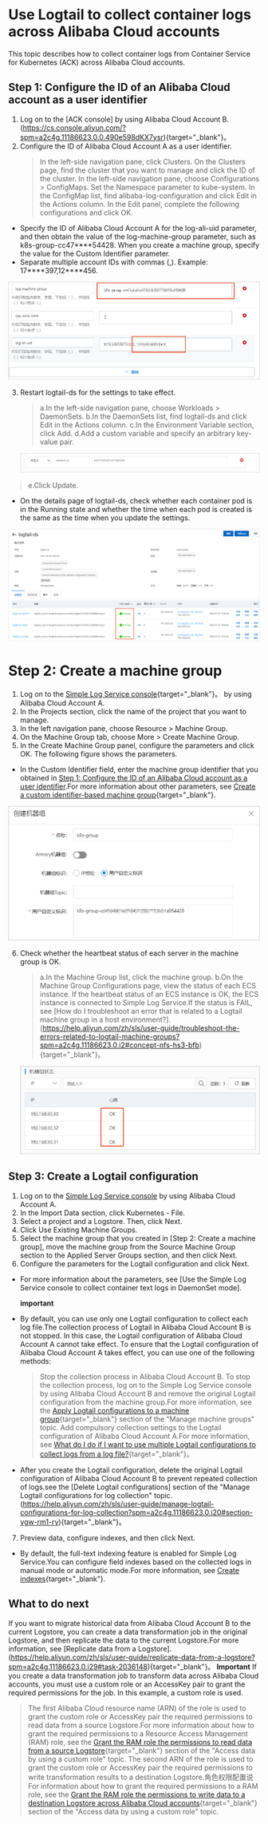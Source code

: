 # Use Logtail to collect container logs across Alibaba Cloud accounts

This topic describes how to collect container logs from Container Service for Kubernetes (ACK) across Alibaba Cloud accounts.

## Step 1: Configure the ID of an Alibaba Cloud account as a user identifier

1. Log on to the [ACK console] by using Alibaba Cloud Account B.(https://cs.console.aliyun.com/?spm=a2c4g.11186623.0.0.490e598dKX7ysr){target="_blank"}。
2. Configure the ID of Alibaba Cloud Account A as a user identifier.
   > In the left-side navigation pane, click Clusters.
   > On the Clusters page, find the cluster that you want to manage and click the ID of the cluster.
   > In the left-side navigation pane, choose Configurations > ConfigMaps.
   > Set the Namespace parameter to kube-system. In the ConfigMap list, find alibaba-log-configuration and click Edit in the Actions column.
   > In the Edit panel, complete the following configurations and click OK.

- Specify the ID of Alibaba Cloud Account A for the log-ali-uid parameter, and then obtain the value of the log-machine-group parameter, such as k8s-group-cc47\*\*\*\*54428. When you create a machine group, specify the value for the Custom Identifier parameter.
- Separate multiple account IDs with commas (,). Example: 17\***\*397,12\*\***456.

![image.png](./img/contnierlog2.png)

3. Restart logtail-ds for the settings to take effect.

   > a.In the left-side navigation pane, choose Workloads > DaemonSets.
   > b.In the DaemonSets list, find logtail-ds and click Edit in the Actions column.
   > c.In the Environment Variable section, click Add.
   > d.Add a custom variable and specify an arbitrary key-value pair.

   ![image.png](./img/contnierlog6.png)

> e.Click Update.

- On the details page of logtail-ds, check whether each container pod is in the Running state and whether the time when each pod is created is the same as the time when you update the settings.

![image.png](./img/contnierlog3.png)

# Step 2: Create a machine group

1. Log on to the [Simple Log Service console](https://account.alibabacloud.com/login/login.htm?oauth_callback=https://sls.console.aliyun.com/?spm=a2c4g.11186623.0.0.490e598dKX7ysr){target="_blank"}。 by using Alibaba Cloud Account A.
2. In the Projects section, click the name of the project that you want to manage.
3. In the left navigation pane, choose Resource > Machine Group.
4. On the Machine Group tab, choose More > Create Machine Group.
5. In the Create Machine Group panel, configure the parameters and click OK. The following figure shows the parameters.

- In the Custom Identifier field, enter the machine group identifier that you obtained in [Step 1: Configure the ID of an Alibaba Cloud account as a user identifier](./aliyunAcountlog.md).For more information about other parameters, see [Create a custom identifier-based machine group](https://help.aliyun.com/zh/sls/user-guide/create-a-custom-identifier-based-machine-group?spm=a2c4g.11186623.0.i1#concept-gyy-k3q-zdb){target="_blank"}.

![image.png](./img/contnierlog4.png)

6. Check whether the heartbeat status of each server in the machine group is OK.

   > a.In the Machine Group list, click the machine group.
   > b.On the Machine Group Configurations page, view the status of each ECS instance.
   > If the heartbeat status of an ECS instance is OK, the ECS instance is connected to Simple Log Service.If the status is FAIL, see [How do I troubleshoot an error that is related to a Logtail machine group in a host environment?].(https://help.aliyun.com/zh/sls/user-guide/troubleshoot-the-errors-related-to-logtail-machine-groups?spm=a2c4g.11186623.0.i2#concept-nfs-hs3-bfb){target="_blank"}。

   ![image.png](./img/contnierlog5.png)

## Step 3: Create a Logtail configuration

1. Log on to the [Simple Log Service console](https://sls.console.aliyun.com/?spm=a2c4g.11186623.0.0.1eae598dLCgNTM) by using Alibaba Cloud Account A.
2. In the Import Data section, click Kubernetes - File.
3. Select a project and a Logstore. Then, click Next.
4. Click Use Existing Machine Groups.
5. Select the machine group that you created in [Step 2: Create a machine group], move the machine group from the Source Machine Group section to the Applied Server Groups section, and then click Next.
6. Configure the parameters for the Logtail configuration and click Next.

- For more information about the parameters, see [Use the Simple Log Service console to collect container text logs in DaemonSet mode].

  **important**

- By default, you can use only one Logtail configuration to collect each log file.The collection process of Logtail in Alibaba Cloud Account B is not stopped. In this case, the Logtail configuration of Alibaba Cloud Account A cannot take effect. To ensure that the Logtail configuration of Alibaba Cloud Account A takes effect, you can use one of the following methods:
  > Stop the collection process in Alibaba Cloud Account B. To stop the collection process, log on to the Simple Log Service console by using Alibaba Cloud Account B and remove the original Logtail configuration from the machine group.For more information, see the [Apply Logtail configurations to a machine group](https://help.aliyun.com/zh/sls/user-guide/manage-machine-groups?spm=a2c4g.11186623.0.i19#section-gqq-rp1-ry){target="_blank"} section of the "Manage machine groups" topic.
  > Add compulsory collection settings to the Logtail configuration of Alibaba Cloud Account A.For more information, see [What do I do if I want to use multiple Logtail configurations to collect logs from a log file?](https://help.aliyun.com/zh/sls/user-guide/what-do-i-do-if-i-want-to-use-multiple-logtail-configurations-to-collect-logs-from-a-log-file?spm=a2c4g.11186623.0.i21#concept-2180900){target="_blank"}。
- After you create the Logtail configuration, delete the original Logtail configuration of Alibaba Cloud Account B to prevent repeated collection of logs.see the [Delete Logtail configurations] section of the "Manage Logtail configurations for log collection" topic.(https://help.aliyun.com/zh/sls/user-guide/manage-logtail-configurations-for-log-collection?spm=a2c4g.11186623.0.i20#section-vgw-rm1-ry){target="_blank"}。

7. Preview data, configure indexes, and then click Next.

- By default, the full-text indexing feature is enabled for Simple Log Service.You can configure field indexes based on the collected logs in manual mode or automatic mode.For more information, see [Create indexes](https://help.aliyun.com/zh/sls/user-guide/create-indexes?spm=a2c4g.11186623.0.i24#task-jqz-v55-cfb){target="_blank"}.

## What to do next

If you want to migrate historical data from Alibaba Cloud Account B to the current Logstore, you can create a data transformation job in the original Logstore, and then replicate the data to the current Logstore.For more information, see [Replicate data from a Logstore].(https://help.aliyun.com/zh/sls/user-guide/replicate-data-from-a-logstore?spm=a2c4g.11186623.0.i29#task-2036148){target="_blank"}。
**Important** If you create a data transformation job to transform data across Alibaba Cloud accounts, you must use a custom role or an AccessKey pair to grant the required permissions for the job. In this example, a custom role is used.

> The first Alibaba Cloud resource name (ARN) of the role is used to grant the custom role or AccessKey pair the required permissions to read data from a source Logstore.For more information about how to grant the required permissions to a Resource Access Management (RAM) role, see the [Grant the RAM role the permissions to read data from a source Logstore](https://help.aliyun.com/zh/sls/user-guide/access-data-by-using-a-custom-role?spm=a2c4g.11186623.0.i37#section-wms-rsm-fgd){target="_blank"} section of the "Access data by using a custom role" topic.
> The second ARN of the role is used to grant the custom role or AccessKey pair the required permissions to write transformation results to a destination Logstore.角色权限配置说 For information about how to grant the required permissions to a RAM role, see the [Grant the RAM role the permissions to write data to a destination Logstore across Alibaba Cloud accounts](https://help.aliyun.com/zh/sls/user-guide/access-data-by-using-a-custom-role?spm=a2c4g.11186623.0.i41#section-5y6-5dk-etx){target="_blank"} section of the "Access data by using a custom role" topic.
